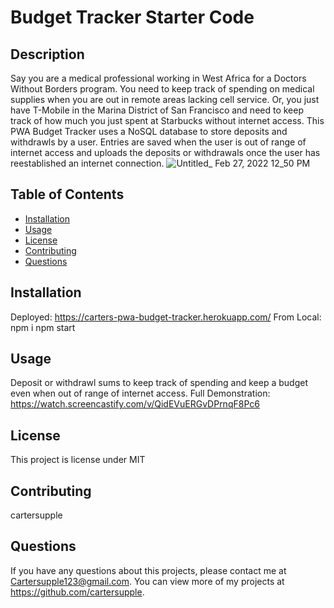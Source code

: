 # Budget Tracker Starter Code

## Description 
Say you are a medical professional working in West Africa for a Doctors Without Borders program. You need to keep track of spending on medical supplies when you are out in remote areas lacking cell service. Or, you just have T-Mobile in the Marina District of San Francisco and need to keep track of how much you just spent at Starbucks without internet access. This PWA Budget Tracker uses a NoSQL database to store deposits and withdrawls by a user. Entries are saved when the user is out of range of internet access and uploads the deposits or withdrawals once the user has reestablished an internet connection. 
![Untitled_ Feb 27, 2022 12_50 PM](https://user-images.githubusercontent.com/89411805/155899454-ae756443-e354-4204-9a74-e154ca5b5548.gif)
## Table of Contents
* [Installation](#installation)
* [Usage](#usage)
* [License](#license)
* [Contributing](#contributing)
* [Questions](#questions)

## Installation 
Deployed: https://carters-pwa-budget-tracker.herokuapp.com/
From Local: npm i
            npm start
## Usage 
Deposit or withdrawl sums to keep track of spending and keep a budget even when out of range of internet access.
Full Demonstration:
https://watch.screencastify.com/v/QidEVuERGvDPrnqF8Pc6

## License 
This project is license under MIT

## Contributing 
cartersupple

## Questions
If you have any questions about this projects, please contact me at Cartersupple123@gmail.com. You can view more of my projects at https://github.com/cartersupple.